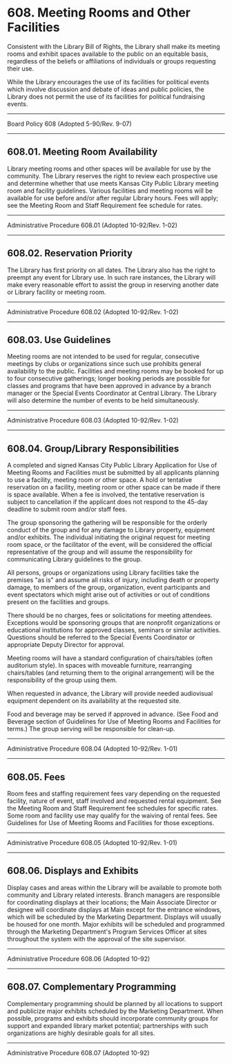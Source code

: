 # 608. Meeting Rooms and Other Facilities

Consistent with the Library Bill of Rights, the Library shall make its meeting rooms and exhibit spaces available to the public on an equitable basis, regardless of the beliefs or affiliations of individuals or groups requesting their use.

While the Library encourages the use of its facilities for political events which involve discussion and debate of ideas and public policies, the Library does not permit the use of its facilities for political fundraising events.

---

Board Policy 608 (Adopted 5-90/Rev. 9-07)

---

## 608.01. Meeting Room Availability

Library meeting rooms and other spaces will be available for use by the community. The Library reserves the right to review each prospective use and determine whether that use meets Kansas City Public Library meeting room and facility guidelines. Various facilities and meeting rooms will be available for use before and/or after regular Library hours. Fees will apply; see the Meeting Room and Staff Requirement fee schedule for rates.

---

Administrative Procedure 608.01 (Adopted 10-92/Rev. 1-02)

---

## 608.02. Reservation Priority

The Library has first priority on all dates. The Library also has the right to preempt any event for Library use. In such rare instances, the Library will make every reasonable effort to assist the group in reserving another date or Library facility or meeting room.

---

Administrative Procedure 608.02 (Adopted 10-92/Rev. 1-02)

---

## 608.03. Use Guidelines

Meeting rooms are not intended to be used for regular, consecutive meetings by clubs or organizations since such use prohibits general availability to the public. Facilities and meeting rooms may be booked for up to four consecutive gatherings; longer booking periods are possible for classes and programs that have been approved in advance by a branch manager or the Special Events Coordinator at Central Library. The Library will also determine the number of events to be held simultaneously.

---

Administrative Procedure 608.03 (Adopted 10-92/Rev. 1-02)

---

## 608.04. Group/Library Responsibilities

A completed and signed Kansas City Public Library Application for Use of Meeting Rooms and Facilities must be submitted by all applicants planning to use a facility, meeting room or other space. A hold or tentative reservation on a facility, meeting room or other space can be made if there is space available. When a fee is involved, the tentative reservation is subject to cancellation if the applicant does not respond to the 45-day deadline to submit room and/or staff fees.

The group sponsoring the gathering will be responsible for the orderly conduct of the group and for any damage to Library property, equipment and/or exhibits. The individual initiating the original request for meeting room space, or the facilitator of the event, will be considered the official representative of the group and will assume the responsibility for communicating Library guidelines to the group.

All persons, groups or organizations using Library facilities take the premises "as is" and assume all risks of injury, including death or property damage, to members of the group, organization, event participants and event spectators which might arise out of activities or out of conditions present on the facilities and groups.

There should be no charges, fees or solicitations for meeting attendees. Exceptions would be sponsoring groups that are nonprofit organizations or educational institutions for approved classes, seminars or similar activities. Questions should be referred to the Special Events Coordinator or appropriate Deputy Director for approval.

Meeting rooms will have a standard configuration of chairs/tables (often auditorium style). In spaces with moveable furniture, rearranging chairs/tables (and returning them to the original arrangement) will be the responsibility of the group using them.

When requested in advance, the Library will provide needed audiovisual equipment dependent on its availability at the requested site.

Food and beverage may be served if approved in advance. (See Food and Beverage section of Guidelines for Use of Meeting Rooms and Facilities for terms.) The group serving will be responsible for clean-up.

---

Administrative Procedure 608.04 (Adopted 10-92/Rev. 1-01)

---

## 608.05. Fees

Room fees and staffing requirement fees vary depending on the requested facility, nature of event, staff involved and requested rental equipment. See the Meeting Room and Staff Requirement fee schedules for specific rates. Some room and facility use may qualify for the waiving of rental fees. See Guidelines for Use of Meeting Rooms and Facilities for those exceptions.

---

Administrative Procedure 608.05 (Adopted 10-92/Rev. 1-01)

---

## 608.06. Displays and Exhibits

Display cases and areas within the Library will be available to promote both community and Library related interests. Branch managers are responsible for coordinating displays at their locations; the Main Associate Director or designee will coordinate displays at Main except for the entrance windows, which will be scheduled by the Marketing Department. Displays will usually be housed for one month. Major exhibits will be scheduled and programmed through the Marketing Department's Program Services Officer at sites throughout the system with the approval of the site supervisor.

---

Administrative Procedure 608.06 (Adopted 10-92)

---

## 608.07. Complementary Programming

Complementary programming should be planned by all locations to support and publicize major exhibits scheduled by the Marketing Department. When possible, programs and exhibits should incorporate community groups for support and expanded library market potential; partnerships with such organizations are highly desirable goals for all sites.

---

Administrative Procedure 608.07 (Adopted 10-92)
